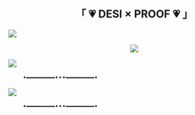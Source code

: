<h2 align="center">
    「 💗 DESI × PROOF  💗 」
</h2>
<a href="https://youtu.be/0hP_JY_APq0?si=md6qsZQP2UaQ-SPn"><img src="https://user-images.githubusercontent.com/73097560/115834477-dbab4500-a447-11eb-908a-139a6edaec5c.gif"></a>

<p align="center"><a href="https://t.me/PUNJABI_CHATING_HUB"><img src="https://telegra.ph/file/821948aa0310944c93b68.jpg"></a></p>

<a href="https://youtu.be/0hP_JY_APq0?si=md6qsZQP2UaQ-SPn"><img src="https://user-images.githubusercontent.com/73097560/115834477-dbab4500-a447-11eb-908a-139a6edaec5c.gif"></a>


        •━━━━━━━━•••━━━━━━━━•

<img src="https://readme-typing-svg.herokuapp.com?color=FF0000&width=420&lines=DESI+X+SPARK%E2%9D%A4%EF%B8%8F"> 

        •━━━━━━━━•••━━━━━━━━•
